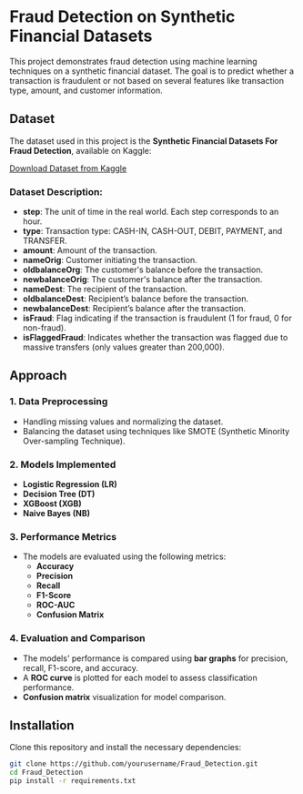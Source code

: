 # Fraud Detection on Synthetic Financial Datasets

This project demonstrates fraud detection using machine learning techniques on a synthetic financial dataset. The goal is to predict whether a transaction is fraudulent or not based on several features like transaction type, amount, and customer information.

## Dataset

The dataset used in this project is the **Synthetic Financial Datasets For Fraud Detection**, available on Kaggle:

[Download Dataset from Kaggle](https://www.kaggle.com/datasets/ealaxi/paysim1)

### Dataset Description:
- **step**: The unit of time in the real world. Each step corresponds to an hour.
- **type**: Transaction type: CASH-IN, CASH-OUT, DEBIT, PAYMENT, and TRANSFER.
- **amount**: Amount of the transaction.
- **nameOrig**: Customer initiating the transaction.
- **oldbalanceOrg**: The customer's balance before the transaction.
- **newbalanceOrig**: The customer's balance after the transaction.
- **nameDest**: The recipient of the transaction.
- **oldbalanceDest**: Recipient’s balance before the transaction.
- **newbalanceDest**: Recipient’s balance after the transaction.
- **isFraud**: Flag indicating if the transaction is fraudulent (1 for fraud, 0 for non-fraud).
- **isFlaggedFraud**: Indicates whether the transaction was flagged due to massive transfers (only values greater than 200,000).

## Approach

### 1. **Data Preprocessing**
- Handling missing values and normalizing the dataset.
- Balancing the dataset using techniques like SMOTE (Synthetic Minority Over-sampling Technique).

### 2. **Models Implemented**
- **Logistic Regression (LR)**
- **Decision Tree (DT)**
- **XGBoost (XGB)**
- **Naive Bayes (NB)**

### 3. **Performance Metrics**
- The models are evaluated using the following metrics:
  - **Accuracy**
  - **Precision**
  - **Recall**
  - **F1-Score**
  - **ROC-AUC**
  - **Confusion Matrix**

### 4. **Evaluation and Comparison**
- The models' performance is compared using **bar graphs** for precision, recall, F1-score, and accuracy.
- A **ROC curve** is plotted for each model to assess classification performance.
- **Confusion matrix** visualization for model comparison.

## Installation

Clone this repository and install the necessary dependencies:

```bash
git clone https://github.com/yourusername/Fraud_Detection.git
cd Fraud_Detection
pip install -r requirements.txt
